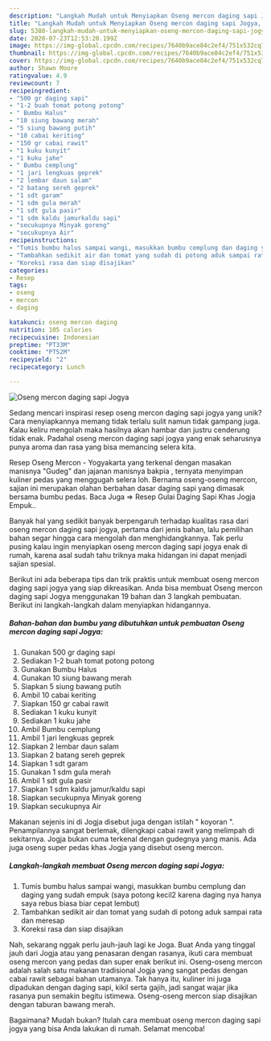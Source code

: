 ```yaml
---
description: "Langkah Mudah untuk Menyiapkan Oseng mercon daging sapi Jogya, Bisa Manjain Lidah"
title: "Langkah Mudah untuk Menyiapkan Oseng mercon daging sapi Jogya, Bisa Manjain Lidah"
slug: 5380-langkah-mudah-untuk-menyiapkan-oseng-mercon-daging-sapi-jogya-bisa-manjain-lidah
date: 2020-07-23T12:53:20.199Z
image: https://img-global.cpcdn.com/recipes/7640b9ace84c2ef4/751x532cq70/oseng-mercon-daging-sapi-jogya-foto-resep-utama.jpg
thumbnail: https://img-global.cpcdn.com/recipes/7640b9ace84c2ef4/751x532cq70/oseng-mercon-daging-sapi-jogya-foto-resep-utama.jpg
cover: https://img-global.cpcdn.com/recipes/7640b9ace84c2ef4/751x532cq70/oseng-mercon-daging-sapi-jogya-foto-resep-utama.jpg
author: Shawn Moore
ratingvalue: 4.9
reviewcount: 7
recipeingredient:
- "500 gr daging sapi"
- "1-2 buah tomat potong potong"
- " Bumbu Halus"
- "10 siung bawang merah"
- "5 siung bawang putih"
- "10 cabai keriting"
- "150 gr cabai rawit"
- "1 kuku kunyit"
- "1 kuku jahe"
- " Bumbu cemplung"
- "1 jari lengkuas geprek"
- "2 lembar daun salam"
- "2 batang sereh geprek"
- "1 sdt garam"
- "1 sdm gula merah"
- "1 sdt gula pasir"
- "1 sdm kaldu jamurkaldu sapi"
- "secukupnya Minyak goreng"
- "secukupnya Air"
recipeinstructions:
- "Tumis bumbu halus sampai wangi, masukkan bumbu cemplung dan daging yang sudah empuk (saya potong kecil2 karena daging nya hanya saya rebus biasa biar cepat lembut)"
- "Tambahkan sedikit air dan tomat yang sudah di potong aduk sampai rata dan meresap"
- "Koreksi rasa dan siap disajikan"
categories:
- Resep
tags:
- oseng
- mercon
- daging

katakunci: oseng mercon daging 
nutrition: 105 calories
recipecuisine: Indonesian
preptime: "PT33M"
cooktime: "PT52M"
recipeyield: "2"
recipecategory: Lunch

---
```



![Oseng mercon daging sapi Jogya](https://img-global.cpcdn.com/recipes/7640b9ace84c2ef4/751x532cq70/oseng-mercon-daging-sapi-jogya-foto-resep-utama.jpg)

Sedang mencari inspirasi resep oseng mercon daging sapi jogya yang unik? Cara menyiapkannya memang tidak terlalu sulit namun tidak gampang juga. Kalau keliru mengolah maka hasilnya akan hambar dan justru cenderung tidak enak. Padahal oseng mercon daging sapi jogya yang enak seharusnya punya aroma dan rasa yang bisa memancing selera kita.

Resep Oseng Mercon - Yogyakarta yang terkenal dengan masakan manisnya &#34;Gudeg&#34; dan jajanan manisnya bakpia , ternyata menyimpan kuliner pedas yang menggugah selera loh. Bernama oseng-oseng mercon, sajian ini merupakan olahan berbahan dasar daging sapi yang dimasak bersama bumbu pedas. Baca Juga =&gt; Resep Gulai Daging Sapi Khas Jogja Empuk..

Banyak hal yang sedikit banyak berpengaruh terhadap kualitas rasa dari oseng mercon daging sapi jogya, pertama dari jenis bahan, lalu pemilihan bahan segar hingga cara mengolah dan menghidangkannya. Tak perlu pusing kalau ingin menyiapkan oseng mercon daging sapi jogya enak di rumah, karena asal sudah tahu triknya maka hidangan ini dapat menjadi sajian spesial.


Berikut ini ada beberapa tips dan trik praktis untuk membuat oseng mercon daging sapi jogya yang siap dikreasikan. Anda bisa membuat Oseng mercon daging sapi Jogya menggunakan 19 bahan dan 3 langkah pembuatan. Berikut ini langkah-langkah dalam menyiapkan hidangannya.

<!--inarticleads1-->

##### Bahan-bahan dan bumbu yang dibutuhkan untuk pembuatan Oseng mercon daging sapi Jogya:

1. Gunakan 500 gr daging sapi
1. Sediakan 1-2 buah tomat potong potong
1. Gunakan  Bumbu Halus
1. Gunakan 10 siung bawang merah
1. Siapkan 5 siung bawang putih
1. Ambil 10 cabai keriting
1. Siapkan 150 gr cabai rawit
1. Sediakan 1 kuku kunyit
1. Sediakan 1 kuku jahe
1. Ambil  Bumbu cemplung
1. Ambil 1 jari lengkuas geprek
1. Siapkan 2 lembar daun salam
1. Siapkan 2 batang sereh geprek
1. Siapkan 1 sdt garam
1. Gunakan 1 sdm gula merah
1. Ambil 1 sdt gula pasir
1. Siapkan 1 sdm kaldu jamur/kaldu sapi
1. Siapkan secukupnya Minyak goreng
1. Siapkan secukupnya Air


Makanan sejenis ini di Jogja disebut juga dengan istilah &#34; koyoran &#34;. Penampilannya sangat berlemak, dilengkapi cabai rawit yang melimpah di sekitarnya. Jogja bukan cuma terkenal dengan gudegnya yang manis. Ada juga oseng super pedas khas Jogja yang disebut oseng mercon. 

<!--inarticleads2-->

##### Langkah-langkah membuat Oseng mercon daging sapi Jogya:

1. Tumis bumbu halus sampai wangi, masukkan bumbu cemplung dan daging yang sudah empuk (saya potong kecil2 karena daging nya hanya saya rebus biasa biar cepat lembut)
1. Tambahkan sedikit air dan tomat yang sudah di potong aduk sampai rata dan meresap
1. Koreksi rasa dan siap disajikan


Nah, sekarang nggak perlu jauh-jauh lagi ke Joga. Buat Anda yang tinggal jauh dari Jogja atau yang penasaran dengan rasanya, ikuti cara membuat oseng mercon yang pedas dan super enak berikut ini. Oseng-oseng mercon adalah salah satu makanan tradisional Jogja yang sangat pedas dengan cabai rawit sebagai bahan utamanya. Tak hanya itu, kuliner ini juga dipadukan dengan daging sapi, kikil serta gajih, jadi sangat wajar jika rasanya pun semakin begitu istimewa. Oseng-oseng mercon siap disajikan dengan taburan bawang merah. 

Bagaimana? Mudah bukan? Itulah cara membuat oseng mercon daging sapi jogya yang bisa Anda lakukan di rumah. Selamat mencoba!
